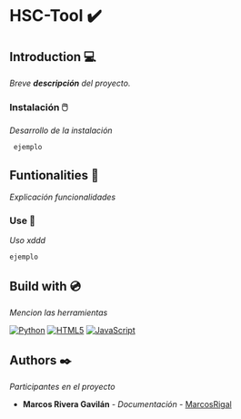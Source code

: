 # HSC-Tool :heavy_check_mark:


## Introduction :computer:

_Breve **descripción** del proyecto._

### Instalación 	:computer_mouse:

_Desarrollo de la instalación_

```
 ejemplo
```

## Funtionalities :floppy_disk: 

_Explicación funcionalidades_

### Use :minidisc:

_Uso xddd_

```
ejemplo
```

## Build with :cd:

_Mencion las herramientas_

[![Python](https://img.shields.io/badge/Python-3776AB?style=for-the-badge&logo=python&logoColor=white)]()
[![HTML5](https://img.shields.io/badge/HTML5-E34F26?style=for-the-badge&logo=html5&logoColor=white)]()
[![JavaScript](https://img.shields.io/badge/JavaScript-F7DF1E?style=for-the-badge&logo=javascript&logoColor=black)]()

## Authors :black_nib:

_Participantes en el proyecto_

* **Marcos Rivera Gavilán** - *Documentación* - [MarcosRigal](https://github.com/MarcosRigal)
